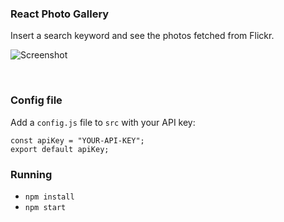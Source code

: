 ### React Photo Gallery

Insert a search keyword and see the photos fetched from Flickr.

![Screenshot](https://user-images.githubusercontent.com/33903713/79071501-56da0700-7cdc-11ea-9c50-3320cdb2d153.png)

&nbsp;
&nbsp;
&nbsp;

### Config file

Add a `config.js` file to `src` with your API key:

```
const apiKey = "YOUR-API-KEY";
export default apiKey;
```

### Running

- `npm install`
- `npm start`
